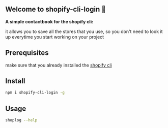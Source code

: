 ## Welcome to shopify-cli-login 👋

**A simple contactbook for the shopify cli:**

it allows you to save all the stores that you use, so you don't need to look it up everytime you start working on your project

## Prerequisites

make sure that you already installed the [shopify cli](https://shopify.dev/apps/tools/cli/installation)

## Install

```sh
npm i shopify-cli-login -g
```

## Usage

```sh
shoplog --help
```
